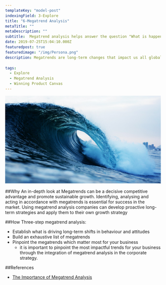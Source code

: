 ```yaml
---
templateKey: "model-post"
indexingField: 3-Explore
title: "6-Megatrend Analysis"
metaTitle: ""
metaDescription: ""
subtitle:  Megatrend analysis helps answer the question "What is happening?"
date: 2019-07-25T15:04:10.000Z
featuredpost: true
featuredimage: "/img/Persona.png"
description: Megatrends are long-term changes that impact us all globally on a permanent basis. A megatrend is not a short-term fad, rather it is a trend with longevity, one which represents a fundamental shift in behaviour that is defining consumer markets. Some of the megatrend drivers are Technology shifts, Shifts in economic power, Environmental shifts, Population change, Value changes etc...

tags:
  - Explore
  - Megatrend Analysis
  - Winning Product Canvas
---
```


![Megatrend Analysis](/img/megatrend-analysis.jpg)

##Why
An in-depth look at Megatrends can be a decisive competitive advantage and promote sustainable growth. Identifying, analysing and acting in accordance with megatrends is essential for success in the market. Using megatrend analysis companies can develop proactive long-term strategies and apply them to their own growth strategy

##How
Three-step megatrend analysis:
- Establish what is driving long-term shifts in behaviour and attitudes
- Build an exhaustive list of megatrends
- Pinpoint the megatrends which matter most for your business
  -  it is important to pinpoint the most impactful trends for your business through the integration of megatrend analysis in the corporate strategy.


##References

- [The Importance of Megatrend Analysis](https://blog.euromonitor.com/video/the-importance-of-megatrend-analysis/)
